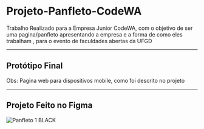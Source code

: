 # Projeto-Panfleto-CodeWA
Trabalho Realizado para a Empresa Junior CodeWA, com o objetivo de ser uma pagina/panfleto apresentando a empresa e a forma de como eles trabalham , para o evento de faculdades abertas da UFGD

-----------------------------------------------------
Protótipo Final
-
Obs: Pagina web para dispositivos mobile, como foi descrito no projeto

-----------------------------------------------------
Projeto Feito no Figma
-





![Panfleto 1 BLACK](https://github.com/RyanZanardo/Projeto-Panfleto-CodeWA/assets/123217928/0654daff-07f6-45c9-acb9-e75a2e48c720)

